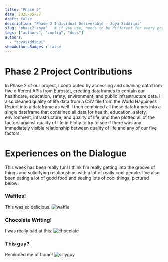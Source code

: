 ```yaml
---
title: "Phase 2"
date: 2025-05-27
draft: false
description: "Phase 2 Individual Deliverable - Zoya Siddiqui"
slug: "phase2_zoya"   # if you use, needs to be different for every post
tags: ["authors", "config", "docs"]
authors:
  - "zoyasiddiqui"
showAuthorsBadges : false
---
```


# Phase 2 Project Contributions
In Phase 2 of our project, I contributed by accessing and cleaning data from five different APIs from Eurostat, creating dataframes to contain our healthcare, education, safety, environment, and public infrastructure data. I also cleaned quality of life data from a CSV file from the World Happiness Report into a dataframe as well. I then combined all these dataframes into a single dataframe that contained all data for health, education, safety, environment, infrastructure, and quality of life, and then plotted all of the factors against quality of life in Plotly to try to see if there was any immediately visible relationship between quality of life and any of our five factors.

# Experiences on the Dialogue
This week has been really fun! I think I'm really getting into the groove of things and solidifying relationships with a lot of really cool people. I've also been eating a lot of good food and seeing lots of cool things, pictured below:

### Waffles!
This was so delicious.
![waffle](/waffle.jpg)

### Chocolate Writing!
I was really bad at this.
![chocolate](/chocolate.jpg)

### This guy?
Reminded me of home!
![sillyguy](/sillyguy.jpg)


